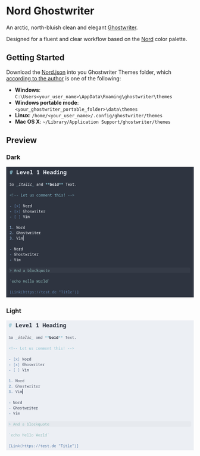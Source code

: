 # Nord Ghostwriter
An arctic, north-bluish clean and elegant [Ghostwriter](https://github.com/wereturtle/ghostwriter).

Designed for a fluent and clear workflow based on the [Nord](https://github.com/arcticicestudio/nord) color palette.

## Getting Started

Download the [Nord.json](Nord/Nord.json) into you Ghostwriter Themes folder, which [according to the author](https://github.com/wereturtle/ghostwriter/wiki/Theme-File-Format#file-location) is one of the following:

- **Windows**: `C:\Users<your_user_name>\AppData\Roaming\ghostwriter\themes`
- **Windows portable mode**: `<your_ghostwriter_portable_folder>\data\themes`
- **Linux**: `/home/<your_user_name>/.config/ghostwriter/themes`
- **Mac OS X**: `~/Library/Application Support/ghostwriter/themes`

## Preview

### Dark
![ghostwriter-nord](Nord/screenshot_dark.png)

### Light
![ghostwriter-nord](Nord/screenshot_light.png)
